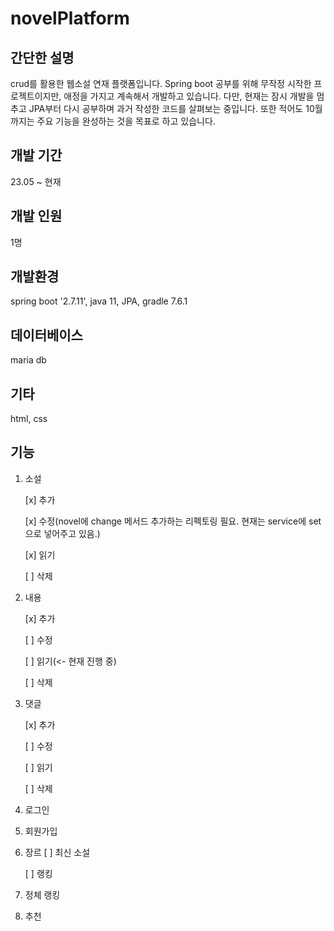 # novelPlatform
## 간단한 설명
crud를 활용한 웹소설 연재 플랫폼입니다.
Spring boot 공부를 위해 무작정 시작한 프로젝트이지만, 애정을 가지고 계속해서 개발하고 있습니다.
다만, 현재는 잠시 개발을 멈추고 JPA부터 다시 공부하며 과거 작성한 코드를 살펴보는 중입니다.
또한 적어도 10월까지는 주요 기능을 완성하는 것을 목표로 하고 있습니다.
## 개발 기간
23.05 ~ 현재
## 개발 인원
1명
## 개발환경
spring boot '2.7.11', java 11, JPA, gradle 7.6.1
## 데이터베이스
maria db
## 기타
html, css
## 기능
1. 소설

   [x] 추가

   [x] 수정(novel에 change 메서드 추가하는 리펙토링 필요. 현재는 service에 set으로 넣어주고 있음.)

   [x] 읽기

   [ ] 삭제

2. 내용
   
   [x] 추가

   [ ] 수정

   [ ] 읽기(<- 현재 진행 중)

   [ ] 삭제

3. 댓글
   
   [x] 추가

   [ ] 수정

   [ ] 읽기

   [ ] 삭제

4. 로그인
5. 회원가입
6. 장르
   [ ] 최신 소설

   [ ] 랭킹

7. 정체 랭킹
8. 추천 
